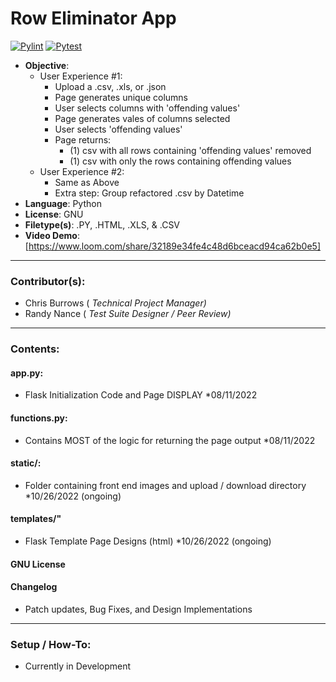 # Row Eliminator App
[![Pylint](https://github.com/cbradiodrums/Row_Eliminator_App/actions/workflows/pylint.yml/badge.svg)](https://github.com/cbradiodrums/Row_Eliminator_App/actions/workflows/pylint.yml)
[![Pytest](https://github.com/cbradiodrums/Row_Eliminator_App/actions/workflows/pytest.yml/badge.svg)](https://github.com/cbradiodrums/Row_Eliminator_App/actions/workflows/pytest.yml)
- <b>Objective</b>: 
  - User Experience #1:
    - Upload a .csv, .xls, or .json
    - Page generates unique columns
    - User selects columns with 'offending values'
    - Page generates vales of columns selected
    - User selects 'offending values'
    - Page returns:
      - (1) csv with all rows containing 'offending values' removed
      -  (1) csv with only the rows containing offending values
  - User Experience #2:
    - Same as Above
    - Extra step: Group refactored .csv by Datetime
- <b>Language</b>: Python
- <b>License</b>: GNU
- <b>Filetype(s)</b>: .PY, .HTML, .XLS, & .CSV
- <b>Video Demo</b>: [https://www.loom.com/share/32189e34fe4c48d6bceacd94ca62b0e5]
---
### Contributor(s):
- Chris Burrows (<i> Technical Project Manager)</i>
- Randy Nance (<i> Test Suite Designer / Peer Review)</i>
---
### Contents:
#### app.py:
  - Flask Initialization Code and Page DISPLAY *08/11/2022
#### functions.py:
  -  Contains MOST of the logic for returning the page output *08/11/2022
#### static/:
  - Folder containing front end images and upload / download directory *10/26/2022 (ongoing)
####  templates/"
  - Flask Template Page Designs (html) *10/26/2022 (ongoing)
#### GNU License
#### Changelog
  - Patch updates, Bug Fixes, and Design Implementations

---
### Setup / How-To:
* Currently in Development


